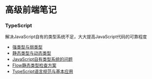 # 高级前端笔记

### TypeScript
解决JavaScript自有的类型系统不足，大大提高JavaScript代码的可靠程度

- [强类型与弱类型](/TypeScript/strong&week.md)
- [静态类型与动态类型](/TypeScript/static&dynamic.md)
- [JavaScript自有类型系统的问题](/TypeScript/js_type.md)
- [Flow静态类型检查方案](/TypeScript/flow.md)
- [TypeScript语言规范与基本应用]()



